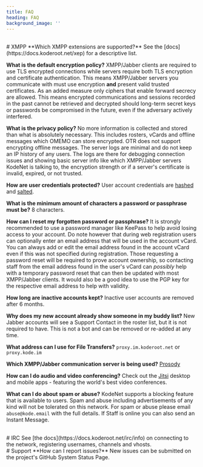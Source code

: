 ```yaml
---
title: FAQ
heading: FAQ
background_image: ''
---
```


<br>
# XMPP
**Which XMPP extensions are supported?**
See the [docs](https://docs.koderoot.net/xep) for a descriptive list.

**What is the default encryption policy?**
XMPP/Jabber clients are required to use TLS encrypted connections while servers require both TLS encryption and certificate authentication. This means XMPP/Jabber servers you communicate with must use encryption **and** present valid trusted certificates. As an added measure only ciphers that enable forward secrecy are allowed. This means encrypted communications and sessions recorded in the past cannot be retrieved and decrypted should long-term secret keys or passwords be compromised in the future, even if the adversary actively interfered.

**What is the privacy policy?**
No more information is collected and stored than what is absolutely necessary. This includes rosters, vCards and offline messages which OMEMO can store encrypted. OTR does not support encrypting offline messages. The server logs are minimal and do not keep an IP history of any users. The logs are there for debugging connection issues and showing basic server info like which XMPP/Jabber servers KodeNet is talking to, the encryption strength or if a server's certificate is invalid, expired, or not trusted.

**How are user credentials protected?**
User account credentials are [hashed](https://en.wikipedia.org/wiki/Cryptographic_hash_function) and [salted](https://en.wikipedia.org/wiki/Salt_(cryptography)).

**What is the minimum amount of characters a password or passphrase must be?**
 8 characters.

**How can I reset my forgotten password or passphrase?**
It is strongly recommended to use a password manager like KeePass to help avoid losing access to your account. Do note however that during web registration users can optionally enter an email address that will be used in the account vCard. You can always add or edit the email address found in the account vCard even if this was not specified during registration. Those requesting a password reset will be required to prove account ownership, so contacting staff from the email address found in the user's vCard can _possibly_ help with a temporary password reset that can then be updated with most XMPP/Jabber clients. It would also be a good idea to use the PGP key for the respective email address to help with validity.

**How long are inactive accounts kept?**
Inactive user accounts are removed after 6 months.

**Why does my new account already show someone in my buddy list?**
New Jabber accounts will see a Support Contact in the roster list, but it is not required to have. This is not a bot and can be removed or re-added at any time.
 
**What address can I use for File Transfers?**
`proxy.im.koderoot.net` or `proxy.kode.im`

**Which XMPP/Jabber communication server is being used?**
[Prosody](https://prosody.im)

**How can I do audio and video conferencing?**
Check out the [Jitsi](https://jitsi.org/downloads/) desktop and mobile apps - featuring the world's best video conferences. 

**What can I do about spam or abuse?**
KodeNet supports a blocking feature that is available to users. Spam and abuse including advertisements of any kind will not be tolerated on this network. For spam or abuse please email `abuse@kode.email` with the full details. If Staff is online you can also send an Instant Message.

<br>
# IRC
See [the docs](https://docs.koderoot.net/irc/info) on connecting to the network, registering usernames, channels and vhosts.

<br>
# Support
**How can I report issues?**
New issues can be submitted on the project's GitHub System Status Page.
<div class="github-card" data-github="kodenet" data-width="400" data-height="317" data-theme="medium" data-target="blank" data-repo="statuspage"></div>
<script src="//cdn.jsdelivr.net/github-cards/latest/widget.js"></script>

